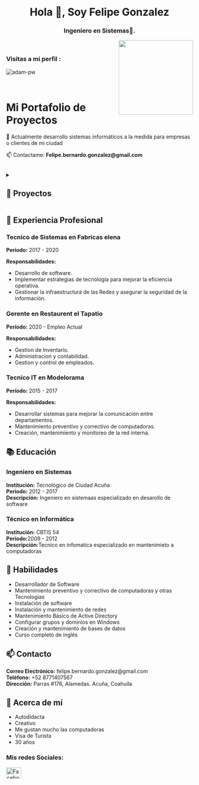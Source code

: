 <h1 align="center">Hola 👋, Soy Felipe Gonzalez</h1>
<h3 align="center">Ingeniero en Sistemas🌟.</h3><p><img align="right" src="https://github.com/Adam-pw/Adam-pw/blob/main/animation_500_kxa883sd.gif" width="200" height="200" /></p>
<br>

<p align="right">
<h3>Visitas a mi perfil :</h3>
<img src="https://komarev.com/ghpvc/?username=adam-pw&label=Profile%20views&color=0e75b6&style=flat" alt="adam-pw" /> 
</p>
<br>

<h1>Mi Portafolio de Proyectos</h1>
<p>🌱 Actualmente desarrollo sistemas informáticos a la medida para empresas o clientes de mi ciudad</p>
<p>📫 Contactame: <strong>Felipe.bernardo.gonzalez@gmail.com</strong></p>
<br>
<details>
   <summary><h2>📜 Proyectos</h2></summary>
   <div>
<samp>
<h3>1. Resicladoda ♻️</h3>
<p><strong>Descripción:</strong> Sistema para una recicladora que gestiona compras y ventas de materiales.<br>
<strong>Tecnologías:</strong> ASP.NET Core, C#, Entity Framework, SQL Server</p>
<p><strong>Características:</strong></p>
   <ul>
       <li>Gestión de usuarios con inicio de sesión seguro.</li>
       <li>Registro de movimientos de materiales.</li>
      <li>Sistema de caja con inicio de día y registro de montos iniciales.</li>
  </ul>
   <h3>2. Sistema de Inventarios 📦</h3>
   <p><strong>Descripción:</strong> Aplicación para la gestión de inventarios en una empresa.<br>
   <strong>Tecnologías:</strong> Java, Spring Boot, MySQL</p>
   <p><strong>Características:</strong></p>
   <ul>
       <li>CRUD completo para productos.</li>
       <li>Generación de reportes de inventario.</li>
       <li>Notificaciones de stock bajo.</li>
   </ul>
   <h3>3. iDeliApp  📚</h3>
   <p><strong>Descripción:</strong> App de delivery.<br>
   <strong>Tecnologías:</strong> React, Node.js, MongoDB, Dart</p>
   <p><strong>Características:</strong></p>
   <ul>
       <li>Registro y gestión de usuarios y cursos.</li>
       <li>Compatible con Android y IOS.</li>
       <li>Seguimiento de tu pedido en tiempo real.</li>
   </ul>
   <h3>4. ExpSysPos 📊</h3>
   <p><strong>Descripción:</strong> Avanzado punto de venta.<br>
   <strong>Tecnologías:</strong> Mysql, C#, Access</p>
   <p><strong>Características:</strong></p>
   <ul>
       <li>Base de datos simple de usar.</li>
       <li>Compatible con Bascula Digital.</li>
       <li>Gestion de ventas, usuarios y clientes.</li>
   </ul>
   <h3>Estos son algunos de los sistemas o proyectos mios que pueden ser publicos,
   Pero eh desarollado muchos otros los cuales por ser parte de una empresa
   estos son pudeden ser mostrados de manera publica </h3>
</samp>
   </div>
</details>
   <h2>💼 Experiencia Profesional</h2>
   <h3>Tecnico de Sistemas en Fabricas elena</h3>
   <p><strong>Período:</strong> 2017 - 2020</p>
   <p><strong>Responsabilidades:</strong></p>
   <ul>
       <li>Desarrollo de software.</li>
       <li>Implementar estrategias de tecnología para mejorar la eficiencia operativa.</li>
       <li>Gestionar la infraestructura de las Redes y asegurar la seguridad de la información.</li>
   </ul>
   <h3>Gerente en Restaurent el Tapatio</h3>
   <p><strong>Período:</strong> 2020 - Empleo Actual</p>
   <p><strong>Responsabilidades:</strong></p>
   <ul>
       <li>Gestion de Inventario.</li>
       <li>Administracion y contabilidad.</li>
       <li>Gestion y control de empleados.</li>
   </ul>
      <h3>Tecnico IT en Modelorama</h3>
      <p><strong>Período:</strong> 2015 - 2017</p>
      <p><strong>Responsabilidades:</strong></p>
    <ul>
       <li>Desarrollar sistemas para mejorar la comunicación entre departamentos.</li>
       <li>Mantenimiento preventivo y correctivo de computadoras.</li>
       <li>Creación, mantenimiento y monitoreo de la red interna.</li>
   </ul>
  <h2>📚 Educación</h2>
   <h3>Ingeniero en Sistemas</h3>
   <p><strong>Institución:</strong> Tecnológico de Ciudad Acuña<br>
   <strong>Período:</strong> 2012 - 2017<br>
   <strong>Descripción:</strong> Ingeniero en sistemaas especializado en desarollo de software</p>
   <h3>Técnico en Informática</h3>
   <p><strong>Institución:</strong> CBTIS 54<br>
   <strong>Período:</strong>2009 - 2012<br>
   <strong>Descripción:</strong>Tecnico en infomatica especializado en mantenimieto a computadoras</p>
   <h2>🌟 Habilidades</h2>
   <ul>
       <li>Desarrollador de Software</li>
       <li>Mantenimiento preventivo y correctivo de computadoras y otras Tecnologias</li>
       <li>Instalación de software</li>
       <li>Instalación y mantenimiento de redes</li>
       <li>Mantenimiento Básico de Active Directory</li>
       <li>Configurar grupos y dominios en Windows</li>
       <li>Creación y mantenimiento de bases de datos</li>
       <li>Curso completo de inglés</li>
   </ul>
   <h2>📫 Contacto</h2>
   <p><strong>Correo Electrónico:</strong> felipe.bernardo.gonzalez@gmail.com<br>
   <strong>Teléfono:</strong> +52 8771407567<br>
   <strong>Dirección:</strong> Parras #176, Alamedas. Acuña, Coahuila<br>
   <h2>📖 Acerca de mí</h2>
   <ul>
       <li>Autodidacta</li>
       <li>Creativo</li>
       <li>Me gustan mucho las computadoras</li>
       <li>Visa de Turista</li>
      <li>30 años</li>
   </ul>
  <h3 align="left">Mis redes Sociales:</h3>
  <p align="left">
  <a href="https://fb.com/Felipebernardo23" target="blank"><img align="center"
          src="https://raw.githubusercontent.com/rahuldkjain/github-profile-readme-generator/master/src/images/icons/Social/facebook.svg"
     alt="Facebook de Felipe" height="30" width="40" /></a>
 </p>
